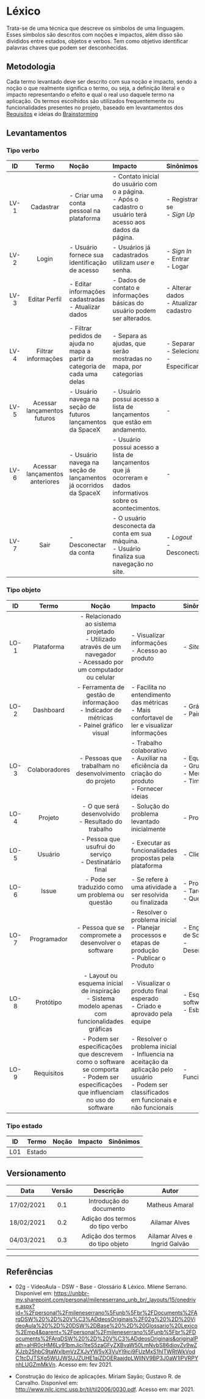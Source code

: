# Léxico
 
Trata-se de uma técnica que descreve os símbolos de uma linguagem. Esses símbolos são descritos com noções e impactos, além disso são divididos entre estados, objetos e verbos. Tem como objetivo identificar palavras chaves que podem ser desconhecidas. 
 
## Metodologia

Cada termo levantado deve ser descrito com sua noção e impacto, sendo a noção o que realmente significa o termo, ou seja, a definição literal e o impacto representando o efeito e qual o real uso daquele termo na aplicação. Os termos escolhidos são utilizados frequentemente ou funcionalidades presentes no projeto, baseado em levantamentos dos [Requisitos](https://unbarqdsw2020-2.github.io/2020.2_G6_RocketX/#/pages/base/elicitation/introspeccao) e ideias do [Brainstorming](https://unbarqdsw2020-2.github.io/2020.2_G6_RocketX/#/pages/base/elicitation/brainstorming)

## Levantamentos 
### Tipo verbo
 
ID  | Termo | Noção | Impacto | Sinônimos |
:-: | :---: | :---- | :------ | :-------- |
LV-1 | Cadastrar | - Criar uma conta pessoal na plataforma | - Contato inicial do usuário com o a página. <br> - Após o cadastro o usuário terá acesso aos dados da página. | - Registrar-se <br> - *Sign Up* |
LV-2 | Login | - Usuário fornece sua identificação de acesso | - Usuários já cadastrados utilizam *user* e senha. | - *Sign In*<br>- Entrar<br>- Logar
LV-3 | Editar Perfil | - Editar informações cadastradas<br> - Atualizar dados | - Dados de contato e informações básicas do usuário podem ser alterados. | - Alterar dados <br>- Atualizar cadastro
LV-4 | Filtrar informações | - Filtrar pedidos de ajuda no mapa a partir da categoria de cada uma delas | - Separa as ajudas, que serão mostradas no mapa, por categorias | - Separar <br> - Selecionar <br> - Especificar
LV-5 | Acessar lançamentos futuros | - Usuário navega na seção de futuros lançamentos da SpaceX | - Usuário possui acesso a lista de lançamentos que estão em andamento. | -
LV-6 | Acessar lançamentos anteriores | - Usuário navega na seção de lançamentos já ocorridos da SpaceX | - Usuário possui acesso a lista de lançamentos que já ocorreram e dados informativos sobre os acontecimentos. | -
LV-7 | Sair | - Desconectar da conta | - O usuário desconecta da conta em sua máquina. <br> - Usuário finaliza sua navegação no site. | - *Logout* <br> - Desconectar

 
### Tipo objeto
 
ID | Termo | Noção | Impacto | Sinônimos |
:-:| :---: | :----: | :------ | :-------- |
LO-1 | Plataforma | - Relacionado ao sistema projetado<br> - Utilizado através de um navegador<br> - Acessado por um computador ou celular | - Visualizar informações<br> - Acesso ao produto | - *Site*
LO-2 | Dashboard | - Ferramenta de gestão de informaçãoo<br> - Indicador de métricas<br> - Painel gráfico visual | - Facilita no entendimento das métricas<br> - Mais confortavel de ler e visualizar informações | - Gráfico <br> - Painel
LO-3 | Colaboradores | - Pessoas que trabalham no desenvolvimento do projeto | - Trabalho colaborativo<br> - Auxiliar na eficiência da criação do produto<br> - Fornecer ideias | - Equipe<br> - Grupo<br> - Membros <br> - Time
LO-4 | Projeto | - O que será desenvolvido<br> - Resultado do trabalho | - Solução do problema levantado inicialmente | - Produto final
LO-5 | Usuário | - Pessoa que usufrui do serviço<br> - Destinatário final | - Executar as funcionalidades propostas pela plataforma | - Cliente
LO-6 | Issue | - Pode ser traduzido como um problema ou questão | - Se refere à uma atividade a ser resolvida ou finalizada | - Problema<br> - Tarefa<br> - Questão
LO-7 | Programador | - Pessoa que se compromete a desenvolver o software | - Resolver o problema inicial<br> - Planejar processos e etapas de produção<br> - Publicar o Produto | - Engenheiro de Software<br> - Desenvolvedor
LO-8 | Protótipo | - Layout ou esquema inicial de inspiração<br> - Sistema modelo apenas com funcionalidades gráficas  | - Visualizar o produto final esperado<br> - Criado e aprovado pela equipe | - Esquema do software <br> - Esboço 
LO-9 | Requisitos | - Podem ser especificações que descrevem como o software se comporta <br> - Podem ser especificações que influenciam no uso do software | - Resolver o problema inicial<br> - Influencia na aceitação da aplicação pelo usuário<br> - Podem ser classificados em funcionais e não funcionais | - Funcionalidades


### Tipo estado
 
ID  | Termo | Noção | Impacto | Sinônimos |
:-: | :---: | :---- | :------ | :-------: |
L01 |Estado| 

## Versionamento
 
|Data|Versão|Descrição|Autor|
|:-:|:-:|:-:|:-:|
|17/02/2021| 0.1 | Introdução do documento | Matheus Amaral
|18/02/2021| 0.2 | Adição dos termos do tipo verbo | Ailamar Alves
|04/03/2021| 0.3 | Adição dos termos do tipo objeto | Ailamar Alves e Ingrid Galvão

---

## Referências 

- 02g - VídeoAula - DSW - Base - Glossário & Léxico. Milene Serrano. Disponível em: <https://unbbr-my.sharepoint.com/personal/mileneserrano_unb_br/_layouts/15/onedrive.aspx?id=%2Fpersonal%2Fmileneserrano%5Funb%5Fbr%2FDocuments%2FArqDSW%20%2D%20V%C3%ADdeosOriginais%2F02g%20%2D%20VideoAula%20%2D%20DSW%2DBase%20%2D%20Glossario%20Lexico%2Emp4&parent=%2Fpersonal%2Fmileneserrano%5Funb%5Fbr%2FDocuments%2FArqDSW%20%2D%20V%C3%ADdeosOriginais&originalPath=aHR0cHM6Ly91bmJici1teS5zaGFyZXBvaW50LmNvbS86djovZy9wZXJzb25hbC9taWxlbmVzZXJyYW5vX3VuYl9ici9FUzMxS1hITWRtWkVodC1tcDJTSXg5WUJWSUJZUHE1ajZDOERaajdpLWllNV9BP3J0aW1lPVRPYnhLUGZmMkVn>. Acesso em: fev 2021.

- Construção do léxico de aplicações. Miriam Sayão; Gustavo R. de Carvalho. Disponível em: <http://www.nilc.icmc.usp.br/til/til2006/0030.pdf>. Acesso em: mar 2021.


